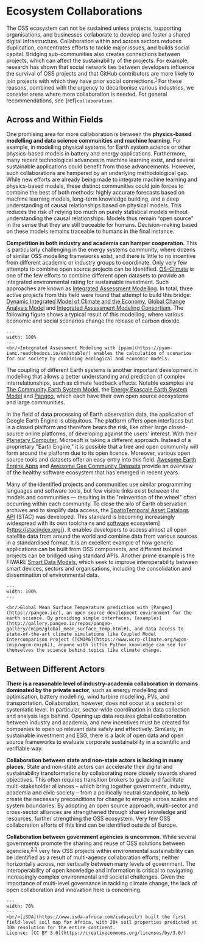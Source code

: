 # Ecosystem Collaborations

The OSS ecosystem can not be sustained unless projects, supporting organisations, and businesses collaborate to develop and foster a shared digital infrastructure. Collaboration within and across sectors reduces duplication, concentrates efforts to tackle major issues, and builds social capital. Bridging sub-communities also creates connections between projects, which can affect the sustainability of the projects. For example, research has shown that social network ties between developers influence the survival of OSS projects and that GitHub contributors are more likely to join projects with which they have prior social connections.<sup><a href="http://reports-archive.adm.cs.cmu.edu/anon/isr2021/CMU-ISR-21-103.pdf">1</a></sup> For these reasons, combined with the urgency to decarbonise various industries, we consider areas where more collaboration is needed. For general recommendations, see {ref}`collaboration`.

## Across and Within Fields

One promising area for more collaboration is between the **physics-based modelling and data science communities and machine learning**. For example, in modelling physical systems for Earth system science or other physics-based models in battery and energy applications. Furthermore, many recent technological advances in machine learning exist, and several sustainable applications could benefit from those advancements. However, such collaborations are hampered by an underlying methodological gap. While new efforts are already being made to integrate machine learning and physics-based models, these distinct communities could join forces to combine the best of both methods: highly accurate forecasts based on machine learning models, long-term knowledge building, and a deep understanding of causal relationships based on physical models. This reduces the risk of relying too much on purely statistical models without understanding the causal relationships. Models thus remain “open source” in the sense that they are still traceable for humans. Decision-making based on these models remains traceable to humans in the final instance.

**Competition in both industry and academia can hamper cooperation.** This is particularly challenging in the energy systems community, where dozens of similar OSS modelling frameworks exist, and there is little to no incentive from different academic or industry groups to coordinate. Only very few attempts to combine open source projects can be identified. [OS-Climate](https://github.com/os-climate) is one of the few efforts to combine different open datasets to provide an integrated environmental rating for sustainable investment. Such approaches are known as [Integrated Assessment Modelling](https://en.wikipedia.org/wiki/Integrated_assessment_modelling). In total, three active projects from this field were found that attempt to build this bridge: [Dynamic Integrated Model of Climate and the Economy](https://github.com/Libbum/DICE.jl), [Global Change Analysis Model](https://github.com/JGCRI/gcam-core) and [Integrated Assessment Modeling Consortium](https://github.com/IAMconsortium). The following figure shows a typical result of this modelling, where various economic and social scenarios change the release of carbon dioxide.

```{figure} ../images/pyam_trajectories.png
---
width: 100%
---
<br/>Integrated Assessment Modeling with [pyam](https://pyam-iamc.readthedocs.io/en/stable/) enables the calculation of scenarios for our society by combining ecological and economic models. 
```

The coupling of different Earth systems is another important development in modelling that allows a better understanding and prediction of complex interrelationships, such as climate feedback effects. Notable examples are [The Community Earth System Model](https://github.com/ESCOMP/CESM), the [Energy Exascale Earth System Model](https://github.com/E3SM-Project/E3SM) and [Pangeo](https://github.com/pangeo-data/pangeo), which each have their own open source ecosystems and large communities.

In the field of data processing of Earth observation data, the application of Google Earth Engine is ubiquitous. The platform offers open interfaces but is a closed platform and therefore bears the risk, like other large closed-source online platforms, of developing against the users' interest. With their [Planetary Computer](https://planetarycomputer.microsoft.com/), Microsoft is taking a different approach. Instead of a proprietary "Earth Engine," it is possible that a free and open community will form around the platform due to its open licence. Moreover, various open source tools and datasets offer an easy entry into this field. [Awesome Earth Engine Apps](https://github.com/philippgaertner/awesome-earth-engine-apps) and [Awesome Gee Community Datasets](https://github.com/samapriya/awesome-gee-community-datasets) provide an overview of the healthy software ecosystem that has emerged in recent years.

Many of the identified projects and communities use similar programming languages and software tools, but few visible links exist between the models and communities — resulting in the "reinvention of the wheel" often occurring within each community. To close the silo of Earth observation archives and to simplify data access, the [SpatioTemporal Asset Catalogs API](https://stacspec.org/) (STAC) was developed. This standard is becoming increasingly widespread with its own toolchains and [software](https://stacindex.org/) ecosystem](https://stacindex.org/). It enables developers to access almost all open satellite data from around the world and combine data from various sources in a standardised format. It is an excellent example of how generic applications can be built from OSS components, and different isolated projects can be bridged using standard APIs. Another prime example is the FIWARE [Smart Data Models](https://github.com/smart-data-models/data-models), which seek to improve interoperability between smart devices, sectors and organisations, including the consolidation and dissemination of environmental data.


```{figure} ../images/mean_surface_temperature.png
---
width: 100%
---

<br/>Global Mean Surface Temperature prediction with [Pangeo](https://pangeo.io/), an open source development environment for the earth science. By providing simple interfaces, [examples](http://gallery.pangeo.io/repos/pangeo-gallery/cmip6/global_mean_surface_temp.html#), and data access to state-of-the-art climate simulations like Coupled Model Intercomparison Project ([CMIP6](https://www.wcrp-climate.org/wgcm-cmip/wgcm-cmip6)), anyone with little Python knowledge can see for themselves the science behind topics like climate change.

```

## Between Different Actors

**There is a reasonable level of industry-academia collaboration in domains dominated by the private sector**, such as energy modelling and optimisation, battery modelling, wind turbine modelling, PVs, and transportation. Collaboration, however, does not occur at a sectoral or systematic level. In particular, sector-wide coordination in data collection and analysis lags behind. Opening up data requires global collaboration between industry and academia, and new incentives must be created for companies to open up relevant data safely and effectively. Similarly, in sustainable investment and ESG, there is a lack of open data and open source frameworks to evaluate corporate sustainability in a scientific and verifiable way.

**Collaboration between state and non-state actors is lacking in many places**. State and non-state actors can accelerate their digital and sustainability transformations by collaborating more closely towards shared objectives. This often requires transition brokers to guide and facilitate multi-stakeholder alliances – which bring together governments, industry, academia and civic society – from a politically neutral standpoint, to help create the necessary preconditions for change to emerge across scales and system boundaries. By adopting an open source approach, multi-sector and cross-sector alliances are strengthened through shared knowledge and resources, further strengthing the OSS ecosystem. Very few OSS collaboration efforts of this kind can be identified outside of Europe.

**Collaboration between government agencies is uncommon**. While several governments promote the sharing and reuse of OSS solutions between agencies,<sup><a href="https://commission.europa.eu/about-european-commission/departments-and-executive-agencies/informatics/open-source-software-strategy_en">2</a>,<a href="https://www.cio.gov/2016/08/11/peoples-code.html">3</a></sup> very few OSS projects within environmental sustainability can be identified as a result of multi-agency collaboration efforts; neither horizontally across, nor vertically between many levels of government. The interoperability of open knowledge and information is critical to navigating increasingly complex environmental and societal challenges. Given the importance of multi-level governance in tackling climate change, the lack of open collaboration and innovation here is concerning.

```{figure} ../images/africa_soil_map.png
---
width: 70%
---
<br/>[iSDA](https://www.isda-africa.com/isdasoil/) built the first field-level soil map for Africa, with 20+ soil properties predicted at 30m resolution for the entire continent. 
License: [CC BY 3.0](https://creativecommons.org/licenses/by/3.0/)
```